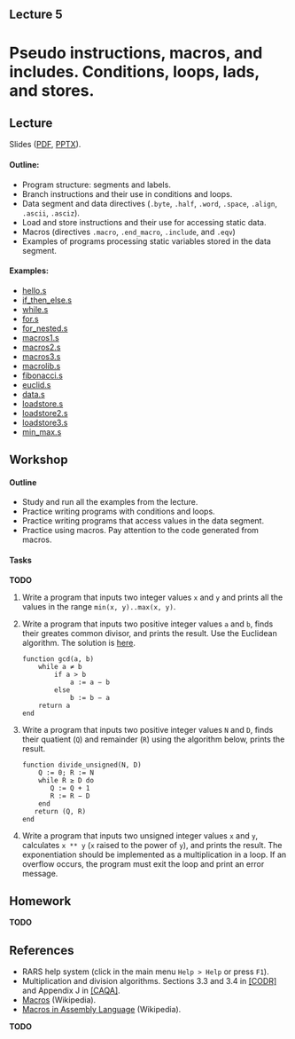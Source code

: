 Lecture 5
---

# Pseudo instructions, macros, and includes. Conditions, loops, lads, and stores.

## Lecture

Slides ([PDF](CA_Lecture_05.pdf), [PPTX](CA_Lecture_05.pptx)).

#### Outline:

* Program structure: segments and labels.
* Branch instructions and their use in conditions and loops.
* Data segment and data directives (`.byte`, `.half`, `.word`, `.space`, `.align`, `.ascii`, `.asciz`).
* Load and store instructions and their use for accessing static data.
* Macros (directives `.macro`, `.end_macro`, `.include`, and `.eqv`)
* Examples of programs processing static variables stored in the data segment.

#### Examples:

* [hello.s](https://github.com/andrewt0301/hse-acos-course/blob/master/docs/part1ca/05_MacrosBranchesArrays/hello.s)
* [if_then_else.s](https://github.com/andrewt0301/hse-acos-course/blob/master/docs/part1ca/05_MacrosBranchesArrays/if_then_else.s)
* [while.s](https://github.com/andrewt0301/hse-acos-course/blob/master/docs/part1ca/05_MacrosBranchesArrays/while.s)
* [for.s](https://github.com/andrewt0301/hse-acos-course/blob/master/docs/part1ca/05_MacrosBranchesArrays/for.s)
* [for_nested.s](https://github.com/andrewt0301/hse-acos-course/blob/master/docs/part1ca/05_MacrosBranchesArrays/for_nested.s)
* [macros1.s](https://github.com/andrewt0301/hse-acos-course/blob/master/docs/part1ca/05_MacrosBranchesArrays/macros1.s)
* [macros2.s](https://github.com/andrewt0301/hse-acos-course/blob/master/docs/part1ca/05_MacrosBranchesArrays/macros2.s)
* [macros3.s](https://github.com/andrewt0301/hse-acos-course/blob/master/docs/part1ca/05_MacrosBranchesArrays/macros3.s)
* [macrolib.s](https://github.com/andrewt0301/hse-acos-course/blob/master/docs/part1ca/05_MacrosBranchesArrays/macrolib.s)
* [fibonacci.s](https://github.com/andrewt0301/hse-acos-course/blob/master/docs/part1ca/05_MacrosBranchesArrays/fibonacci.s)
* [euclid.s](https://github.com/andrewt0301/hse-acos-course/blob/master/docs/part1ca/05_MacrosBranchesArrays/euclid.s)
* [data.s](https://github.com/andrewt0301/hse-acos-course/blob/master/docs/part1ca/05_MacrosBranchesArrays/data.s)
* [loadstore.s](https://github.com/andrewt0301/hse-acos-course/blob/master/docs/part1ca/05_MacrosBranchesArrays/loadstore.s)
* [loadstore2.s](https://github.com/andrewt0301/hse-acos-course/blob/master/docs/part1ca/05_MacrosBranchesArrays/loadstore2.s)
* [loadstore3.s](https://github.com/andrewt0301/hse-acos-course/blob/master/docs/part1ca/05_MacrosBranchesArrays/loadstore3.s)
* [min_max.s](https://github.com/andrewt0301/hse-acos-course/blob/master/docs/part1ca/05_MacrosBranchesArrays/min_max.s)

## Workshop

#### Outline

* Study and run all the examples from the lecture.
* Practice writing programs with conditions and loops.
* Practice writing programs that access values in the data segment.
* Practice using macros. Pay attention to the code generated from macros.

#### Tasks

__TODO__

1. Write a program that inputs two integer values `x` and `y` and prints all the values
   in the range `min(x, y)..max(x, y)`.

1. Write a program that inputs two positive integer values `a` and `b`, finds their greates common divisor,
   and prints the result. Use the Euclidean algorithm. The solution is [here](
   https://github.com/andrewt0301/hse-acos-course/blob/master/docs/part1ca/04_Instructions/workshop/euclid.s).
  
       function gcd(a, b)
           while a ≠ b
               if a > b
                   a := a − b
               else
                   b := b − a
           return a
       end

1. Write a program that inputs two positive integer values `N` and `D`, finds their quatient (`Q`) and
   remainder (`R`) using the algorithm below, prints the result.

       function divide_unsigned(N, D)
           Q := 0; R := N
           while R ≥ D do
              Q := Q + 1
              R := R − D
           end
          return (Q, R)
       end

1. Write a program that inputs two unsigned integer values `x` and `y`, calculates `x ** y`
   (`x` raised to the power of `y`), and prints the result. The exponentiation should be implemented
   as a multiplication in a loop. If an overflow occurs, the program must exit the loop and
   print an error message. 

## Homework

__TODO__

## References

* RARS help system (click in the main menu `Help > Help` or press `F1`).
* Multiplication and division algorithms.
  Sections 3.3 and 3.4 in [[CODR]](../../books.md) and Appendix J in [[CAQA]](../../books.md).
* [Macros](https://en.wikipedia.org/wiki/Macro_%28computer_science%29) (Wikipedia).
* [Macros in Assembly Language](https://en.wikipedia.org/wiki/Assembly_language#Macros) (Wikipedia).

__TODO__
